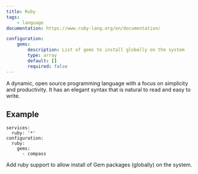 ```yaml
---
title: Ruby
tags:
    - language
documentation: https://www.ruby-lang.org/en/documentation/

configuration: 
    gems:
        description: List of gems to install globally on the system
        type: array
        default: []
        required: false
---
```

A dynamic, open source programming language with a focus on simplicity and productivity. It has an elegant syntax that is natural to read and easy to write.

## Example

    services:
      ruby: '*'
    configuration:
      ruby:
        gems:
          - compass

Add ruby support to allow install of Gem packages (globally) on the system.